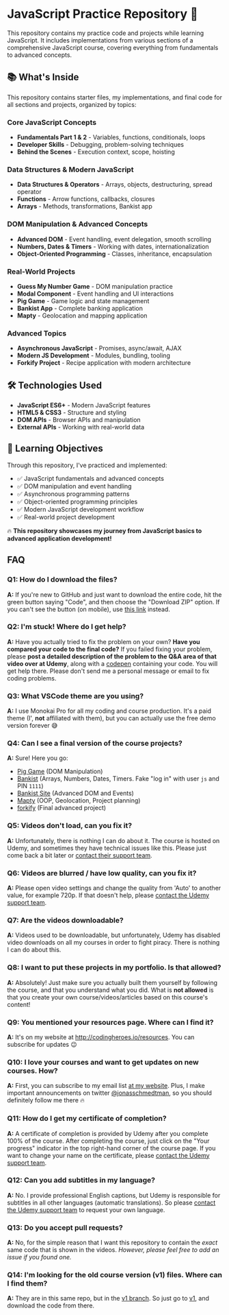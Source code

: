 # JavaScript Practice Repository 🚀

This repository contains my practice code and projects while learning JavaScript. It includes implementations from various sections of a comprehensive JavaScript course, covering everything from fundamentals to advanced concepts.

## 📚 What's Inside

This repository contains starter files, my implementations, and final code for all sections and projects, organized by topics:

### Core JavaScript Concepts
- **Fundamentals Part 1 & 2** - Variables, functions, conditionals, loops
- **Developer Skills** - Debugging, problem-solving techniques
- **Behind the Scenes** - Execution context, scope, hoisting

### Data Structures & Modern JavaScript
- **Data Structures & Operators** - Arrays, objects, destructuring, spread operator
- **Functions** - Arrow functions, callbacks, closures
- **Arrays** - Methods, transformations, Bankist app

### DOM Manipulation & Advanced Concepts
- **Advanced DOM** - Event handling, event delegation, smooth scrolling
- **Numbers, Dates & Timers** - Working with dates, internationalization
- **Object-Oriented Programming** - Classes, inheritance, encapsulation

### Real-World Projects
- **Guess My Number Game** - DOM manipulation practice
- **Modal Component** - Event handling and UI interactions
- **Pig Game** - Game logic and state management
- **Bankist App** - Complete banking application
- **Mapty** - Geolocation and mapping application

### Advanced Topics
- **Asynchronous JavaScript** - Promises, async/await, AJAX
- **Modern JS Development** - Modules, bundling, tooling
- **Forkify Project** - Recipe application with modern architecture

## 🛠️ Technologies Used

- **JavaScript ES6+** - Modern JavaScript features
- **HTML5 & CSS3** - Structure and styling
- **DOM APIs** - Browser APIs and manipulation
- **External APIs** - Working with real-world data

## 🎯 Learning Objectives

Through this repository, I've practiced and implemented:
- ✅ JavaScript fundamentals and advanced concepts
- ✅ DOM manipulation and event handling
- ✅ Asynchronous programming patterns
- ✅ Object-oriented programming principles
- ✅ Modern JavaScript development workflow
- ✅ Real-world project development

🔥 **This repository showcases my journey from JavaScript basics to advanced application development!**

## FAQ

### Q1: How do I download the files?

**A:** If you're new to GitHub and just want to download the entire code, hit the green button saying "Code", and then choose the "Download ZIP" option. If you can't see the button (on mobile), use [this link](https://github.com/jonasschmedtmann/complete-javascript-course/archive/master.zip) instead.

### Q2: I'm stuck! Where do I get help?

**A:** Have you actually tried to fix the problem on your own? **Have you compared your code to the final code?** If you failed fixing your problem, please **post a detailed description of the problem to the Q&A area of that video over at Udemy**, along with a [codepen](https://codepen.io/pen/) containing your code. You will get help there. Please don't send me a personal message or email to fix coding problems.

### Q3: What VSCode theme are you using?

**A:** I use Monokai Pro for all my coding and course production. It's a paid theme (I', **not** affiliated with them), but you can actually use the free demo version forever 😅

### Q4: Can I see a final version of the course projects?

**A:** Sure! Here you go:

- [Pig Game](https://pig-game-v2.netlify.app) (DOM Manipulation)
- [Bankist](https://bankist.netlify.app/) (Arrays, Numbers, Dates, Timers. Fake "log in" with user `js` and PIN `1111`)
- [Bankist Site](https://bankist-dom.netlify.app/) (Advanced DOM and Events)
- [Mapty](https://mapty.netlify.app/) (OOP, Geolocation, Project planning)
- [forkify](https://forkify-v2.jonas.io/) (Final advanced project)

### Q5: Videos don't load, can you fix it?

**A:** Unfortunately, there is nothing I can do about it. The course is hosted on Udemy, and sometimes they have technical issues like this. Please just come back a bit later or [contact their support team](https://support.udemy.com/hc/en-us).

### Q6: Videos are blurred / have low quality, can you fix it?

**A:** Please open video settings and change the quality from 'Auto' to another value, for example 720p. If that doesn't help, please [contact the Udemy support team](https://support.udemy.com/hc/en-us).

### Q7: Are the videos downloadable?

**A:** Videos used to be downloadable, but unfortunately, Udemy has disabled video downloads on all my courses in order to fight piracy. There is nothing I can do about this.

### Q8: I want to put these projects in my portfolio. Is that allowed?

**A:** Absolutely! Just make sure you actually built them yourself by following the course, and that you understand what you did. What is **not allowed** is that you create your own course/videos/articles based on this course's content!

### Q9: You mentioned your resources page. Where can I find it?

**A:** It's on my website at <http://codingheroes.io/resources>. You can subscribe for updates 😉

### Q10: I love your courses and want to get updates on new courses. How?

**A:** First, you can subscribe to my email list [at my website](http://codingheroes.io/resources). Plus, I make important announcements on twitter [@jonasschmedtman](https://twitter.com/jonasschmedtman), so you should definitely follow me there 🔥

### Q11: How do I get my certificate of completion?

**A:** A certificate of completion is provided by Udemy after you complete 100% of the course. After completing the course, just click on the "Your progress" indicator in the top right-hand corner of the course page. If you want to change your name on the certificate, please [contact the Udemy support team](https://support.udemy.com/hc/en-us).

### Q12: Can you add subtitles in my language?

**A:** No. I provide professional English captions, but Udemy is responsible for subtitles in all other languages (automatic translations). So please [contact the Udemy support team](https://support.udemy.com/hc/en-us) to request your own language.

### Q13: Do you accept pull requests?

**A:** No, for the simple reason that I want this repository to contain the _exact_ same code that is shown in the videos. _However, please feel free to add an issue if you found one._

### Q14: I'm looking for the old course version (v1) files. Where can I find them?

**A:** They are in this same repo, but in the [v1 branch](https://github.com/jonasschmedtmann/complete-javascript-course/tree/v1). So just go to [v1](https://github.com/jonasschmedtmann/complete-javascript-course/tree/v1), and download the code from there.
